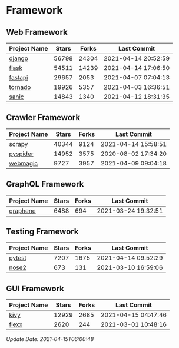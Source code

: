 # Framework

## Web Framework
| Project Name | Stars | Forks | Last Commit |
| ------------ | ----- | ----- | ----------- |
| [django](https://github.com/django/django) | 56798 | 24304 | 2021-04-14 20:52:59 |
| [flask](https://github.com/pallets/flask) | 54511 | 14239 | 2021-04-14 17:06:50 |
| [fastapi](https://github.com/tiangolo/fastapi) | 29657 | 2053 | 2021-04-07 07:04:13 |
| [tornado](https://github.com/tornadoweb/tornado) | 19926 | 5357 | 2021-04-03 16:36:51 |
| [sanic](https://github.com/sanic-org/sanic) | 14843 | 1340 | 2021-04-12 18:31:35 |

## Crawler Framework
| Project Name | Stars | Forks | Last Commit |
| ------------ | ----- | ----- | ----------- |
| [scrapy](https://github.com/scrapy/scrapy) | 40344 | 9124 | 2021-04-14 15:58:51 |
| [pyspider](https://github.com/binux/pyspider) | 14952 | 3575 | 2020-08-02 17:34:20 |
| [webmagic](https://github.com/code4craft/webmagic) | 9727 | 3957 | 2021-04-09 09:04:18 |

## GraphQL Framework
| Project Name | Stars | Forks | Last Commit |
| ------------ | ----- | ----- | ----------- |
| [graphene](https://github.com/graphql-python/graphene) | 6488 | 694 | 2021-03-24 19:32:51 |

## Testing Framework
| Project Name | Stars | Forks | Last Commit |
| ------------ | ----- | ----- | ----------- |
| [pytest](https://github.com/pytest-dev/pytest) | 7207 | 1675 | 2021-04-14 09:52:29 |
| [nose2](https://github.com/nose-devs/nose2) | 673 | 131 | 2021-03-10 16:59:06 |

## GUI Framework
| Project Name | Stars | Forks | Last Commit |
| ------------ | ----- | ----- | ----------- |
| [kivy](https://github.com/kivy/kivy) | 12929 | 2685 | 2021-04-15 04:47:46 |
| [flexx](https://github.com/flexxui/flexx) | 2620 | 244 | 2021-03-01 10:48:16 |

*Update Date: 2021-04-15T06:00:48*